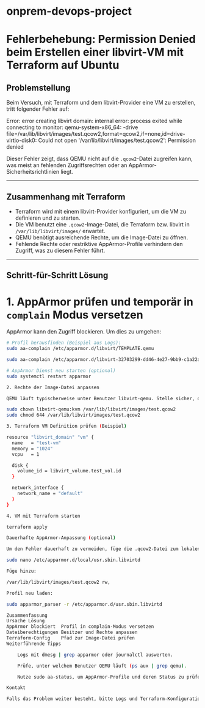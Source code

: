 # onprem-devops-project



# Fehlerbehebung: Permission Denied beim Erstellen einer libvirt-VM mit Terraform auf Ubuntu

## Problemstellung

Beim Versuch, mit Terraform und dem libvirt-Provider eine VM zu erstellen, tritt folgender Fehler auf:

Error: error creating libvirt domain: internal error: process exited while connecting to monitor:
qemu-system-x86_64: -drive file=/var/lib/libvirt/images/test.qcow2,format=qcow2,if=none,id=drive-virtio-disk0:
Could not open '/var/lib/libvirt/images/test.qcow2': Permission denied


Dieser Fehler zeigt, dass QEMU nicht auf die `.qcow2`-Datei zugreifen kann, was meist an fehlenden Zugriffsrechten oder an AppArmor-Sicherheitsrichtlinien liegt.

---

## Zusammenhang mit Terraform

- Terraform wird mit einem libvirt-Provider konfiguriert, um die VM zu definieren und zu starten.
- Die VM benutzt eine `.qcow2`-Image-Datei, die Terraform bzw. libvirt in `/var/lib/libvirt/images/` erwartet.
- QEMU benötigt ausreichende Rechte, um die Image-Datei zu öffnen.
- Fehlende Rechte oder restriktive AppArmor-Profile verhindern den Zugriff, was zu diesem Fehler führt.

---

## Schritt-für-Schritt Lösung

# 1. AppArmor prüfen und temporär in `complain` Modus versetzen

AppArmor kann den Zugriff blockieren. Um dies zu umgehen:

```bash
# Profil herausfinden (Beispiel aus Logs):
sudo aa-complain /etc/apparmor.d/libvirt/TEMPLATE.qemu

sudo aa-complain /etc/apparmor.d/libvirt-32703299-dd46-4e27-9bb9-c1a22aa0ce34

# AppArmor Dienst neu starten (optional)
sudo systemctl restart apparmor

2. Rechte der Image-Datei anpassen

QEMU läuft typischerweise unter Benutzer libvirt-qemu. Stelle sicher, dass dieser Nutzer Zugriff hat:

sudo chown libvirt-qemu:kvm /var/lib/libvirt/images/test.qcow2
sudo chmod 644 /var/lib/libvirt/images/test.qcow2

3. Terraform VM Definition prüfen (Beispiel)

resource "libvirt_domain" "vm" {
  name   = "test-vm"
  memory = "1024"
  vcpu   = 1

  disk {
    volume_id = libvirt_volume.test_vol.id
  }

  network_interface {
    network_name = "default"
  }
}

4. VM mit Terraform starten

terraform apply

Dauerhafte AppArmor-Anpassung (optional)

Um den Fehler dauerhaft zu vermeiden, füge die .qcow2-Datei zum lokalen AppArmor-Profil hinzu:

sudo nano /etc/apparmor.d/local/usr.sbin.libvirtd

Füge hinzu:

/var/lib/libvirt/images/test.qcow2 rw,

Profil neu laden:

sudo apparmor_parser -r /etc/apparmor.d/usr.sbin.libvirtd

Zusammenfassung
Ursache	Lösung
AppArmor blockiert	Profil in complain-Modus versetzen
Dateiberechtigungen	Besitzer und Rechte anpassen
Terraform-Config	Pfad zur Image-Datei prüfen
Weiterführende Tipps

    Logs mit dmesg | grep apparmor oder journalctl auswerten.

    Prüfe, unter welchem Benutzer QEMU läuft (ps aux | grep qemu).

    Nutze sudo aa-status, um AppArmor-Profile und deren Status zu prüfen.

Kontakt

Falls das Problem weiter besteht, bitte Logs und Terraform-Konfiguration bereitstellen.
